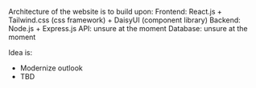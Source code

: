 Architecture of the website is to build upon:
Frontend: React.js + Tailwind.css (css framework)  + DaisyUI (component library)
Backend: Node.js + Express.js
API: unsure at the moment
Database: unsure at the moment

Idea is:
* Modernize outlook
* TBD